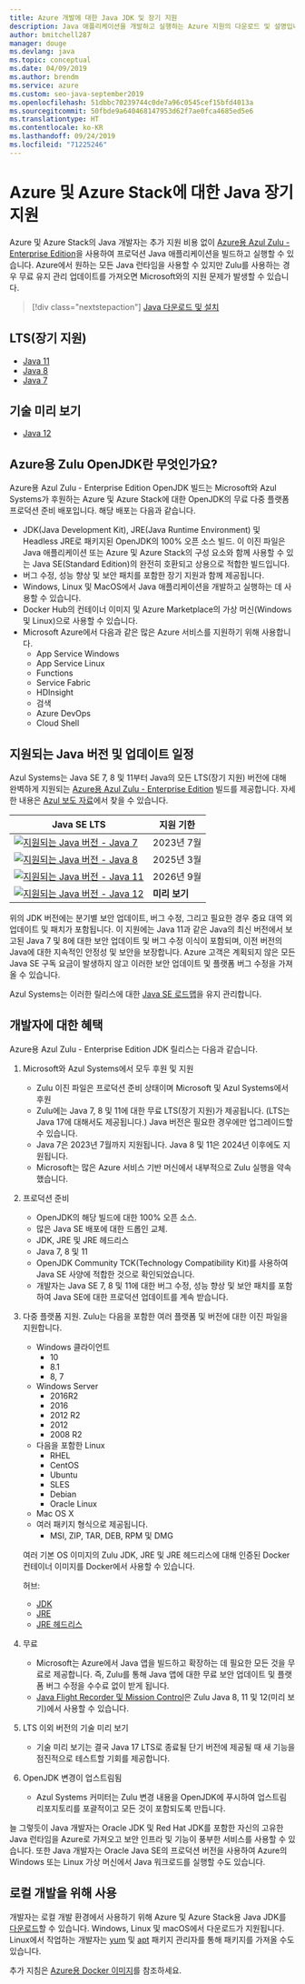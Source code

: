 ```yaml
---
title: Azure 개발에 대한 Java JDK 및 장기 지원
description: Java 애플리케이션을 개발하고 실행하는 Azure 지원의 다운로드 및 설명입니다.
author: bmitchell287
manager: douge
ms.devlang: java
ms.topic: conceptual
ms.date: 04/09/2019
ms.author: brendm
ms.service: azure
ms.custom: seo-java-september2019
ms.openlocfilehash: 51dbbc70239744c0de7a96c0545cef15bfd4013a
ms.sourcegitcommit: 50fbde9a640468147953d62f7ae0fca4685ed5e6
ms.translationtype: HT
ms.contentlocale: ko-KR
ms.lasthandoff: 09/24/2019
ms.locfileid: "71225246"
---
```

# <a name="java-long-term-support-for-azure-and-azure-stack"></a>Azure 및 Azure Stack에 대한 Java 장기 지원

Azure 및 Azure Stack의 Java 개발자는 추가 지원 비용 없이 [Azure용 Azul Zulu - Enterprise Edition](https://www.azul.com/downloads/azure-only/zulu/)을 사용하여 프로덕션 Java 애플리케이션을 빌드하고 실행할 수 있습니다. Azure에서 원하는 모든 Java 런타임을 사용할 수 있지만 Zulu를 사용하는 경우 무료 유지 관리 업데이트를 가져오면 Microsoft와의 지원 문제가 발생할 수 있습니다.

> [!div class="nextstepaction"]
> [Java 다운로드 및 설치](java-jdk-install.md)

## <a name="long-term-support-lts"></a>LTS(장기 지원)

* [Java 11](https://www.azul.com/downloads/azure-only/zulu/#java11)
* [Java 8](https://www.azul.com/downloads/azure-only/zulu/#java8)
* [Java 7](https://www.azul.com/downloads/azure-only/zulu/#java7)

## <a name="technical-preview"></a>기술 미리 보기

* [Java 12](https://www.azul.com/downloads/azure-only/zulu/#java12)

## <a name="what-is-the-zulu-openjdk-for-azure"></a>Azure용 Zulu OpenJDK란 무엇인가요?

Azure용 Azul Zulu - Enterprise Edition OpenJDK 빌드는 Microsoft와 Azul Systems가 후원하는 Azure 및 Azure Stack에 대한 OpenJDK의 무료 다중 플랫폼 프로덕션 준비 배포입니다. 해당 배포는 다음과 같습니다.

* JDK(Java Development Kit), JRE(Java Runtime Environment) 및 Headless JRE로 패키지된 OpenJDK의 100% 오픈 소스 빌드. 이 이진 파일은 Java 애플리케이션 또는 Azure 및 Azure Stack의 구성 요소와 함께 사용할 수 있는 Java SE(Standard Edition)의 완전히 호환되고 상용으로 적합한 빌드입니다.
* 버그 수정, 성능 향상 및 보안 패치를 포함한 장기 지원과 함께 제공됩니다.
* Windows, Linux 및 MacOS에서 Java 애플리케이션을 개발하고 실행하는 데 사용할 수 있습니다.
* Docker Hub의 컨테이너 이미지 및 Azure Marketplace의 가상 머신(Windows 및 Linux)으로 사용할 수 있습니다.
* Microsoft Azure에서 다음과 같은 많은 Azure 서비스를 지원하기 위해 사용합니다.
  * App Service Windows
  * App Service Linux
  * Functions
  * Service Fabric
  * HDInsight
  * 검색
  * Azure DevOps
  * Cloud Shell  

## <a name="supported-java-versions-and-update-schedule"></a>지원되는 Java 버전 및 업데이트 일정

Azul Systems는 Java SE 7, 8 및 11부터 Java의 모든 LTS(장기 지원) 버전에 대해 완벽하게 지원되는 [Azure용 Azul Zulu - Enterprise Edition](https://www.azul.com/downloads/azure-only/zulu/) 빌드를 제공합니다. 자세한 내용은 [Azul 보도 자료](https://www.azul.com/press_release/free-java-production-support-for-microsoft-azure-azure-stack)에서 찾을 수 있습니다.

|Java SE LTS  |지원 기한  |
|---------|----------|
|[![지원되는 Java 버전 - Java 7](../media/jdk/supported-java-versions-java-7.png)](https://www.azul.com/downloads/azure-only/zulu/#java7) |2023년 7월 |
|[![지원되는 Java 버전 - Java 8](../media/jdk/supported-java-versions-java-8.png)](https://www.azul.com/downloads/azure-only/zulu/#java8) |2025년 3월|
|[![지원되는 Java 버전 - Java 11](../media/jdk/supported-java-versions-java-11.png)](https://www.azul.com/downloads/azure-only/zulu/#java11) |2026년 9월|
|[![지원되는 Java 버전 - Java 12](../media/jdk/supported-java-versions-java-12.png)]() |**미리 보기**|

위의 JDK 버전에는 분기별 보안 업데이트, 버그 수정, 그리고 필요한 경우 중요 대역 외 업데이트 및 패치가 포함됩니다.  이 지원에는 Java 11과 같은 Java의 최신 버전에서 보고된 Java 7 및 8에 대한 보안 업데이트 및 버그 수정 이식이 포함되며, 이전 버전의 Java에 대한 지속적인 안정성 및 보안을 보장합니다.  Azure 고객은 계획되지 않은 모든 Java SE 구독 요금이 발생하지 않고 이러한 보안 업데이트 및 플랫폼 버그 수정을 가져올 수 있습니다.

Azul Systems는 이러한 릴리스에 대한 [Java SE 로드맵](https://www.azul.com/products/azul_support_roadmap/)을 유지 관리합니다.

## <a name="benefits-for-developers"></a>개발자에 대한 혜택

Azure용 Azul Zulu - Enterprise Edition JDK 릴리스는 다음과 같습니다.

1. Microsoft와 Azul Systems에서 모두 후원 및 지원

   * Zulu 이진 파일은 프로덕션 준비 상태이며 Microsoft 및 Azul Systems에서 후원
   * Zulu에는 Java 7, 8 및 11에 대한 무료 LTS(장기 지원)가 제공됩니다. (LTS는 Java 17에 대해서도 제공됩니다.) Java 버전은 필요한 경우에만 업그레이드할 수 있습니다.
   * Java 7은 2023년 7월까지 지원됩니다. Java 8 및 11은 2024년 이후에도 지원됩니다.
   * Microsoft는 많은 Azure 서비스 기반 머신에서 내부적으로 Zulu 실행을 약속했습니다.

2. 프로덕션 준비

   * OpenJDK의 해당 빌드에 대한 100% 오픈 소스.
   * 많은 Java SE 배포에 대한 드롭인 교체.
   * JDK, JRE 및 JRE 헤드리스
   * Java 7, 8 및 11
   * OpenJDK Community TCK(Technology Compatibility Kit)를 사용하여 Java SE 사양에 적합한 것으로 확인되었습니다.
   * 개발자는 Java SE 7, 8 및 11에 대한 버그 수정, 성능 향상 및 보안 패치를 포함하여 Java SE에 대한 프로덕션 업데이트를 계속 받습니다.

3. 다중 플랫폼 지원. Zulu는 다음을 포함한 여러 플랫폼 및 버전에 대한 이진 파일을 지원합니다.

   * Windows 클라이언트
     * 10
     * 8.1
     * 8, 7
   * Windows Server
     * 2016R2
     * 2016
     * 2012 R2
     * 2012
     * 2008 R2
   * 다음을 포함한 Linux
     * RHEL
     * CentOS
     * Ubuntu
     * SLES
     * Debian
     * Oracle Linux
   * Mac OS X
   * 여러 패키지 형식으로 제공됩니다.
     * MSI, ZIP, TAR, DEB, RPM 및 DMG

    여러 기본 OS 이미지의 Zulu JDK, JRE 및 JRE 헤드리스에 대해 인증된 Docker 컨테이너 이미지를 Docker에서 사용할 수 있습니다.

    허브:

    * [JDK](https://hub.docker.com/_/microsoft-java-jdk)
    * [JRE](https://hub.docker.com/_/microsoft-java-jre)
    * [JRE 헤드리스](https://hub.docker.com/_/microsoft-java-jre-headless)

4. 무료

   * Microsoft는 Azure에서 Java 앱을 빌드하고 확장하는 데 필요한 모든 것을 무료로 제공합니다. 즉, Zulu를 통해 Java 앱에 대한 무료 보안 업데이트 및 플랫폼 버그 수정을 수수료 없이 받게 됩니다.
   * [Java Flight Recorder 및 Mission Control](java-jdk-flight-recorder-and-mission-control.md)은 Zulu Java 8, 11 및 12(미리 보기)에서 사용할 수 있습니다.

5. LTS 이외 버전의 기술 미리 보기

   * 기술 미리 보기는 결국 Java 17 LTS로 종료될 단기 버전에 제공될 때 새 기능을 점진적으로 테스트할 기회를 제공합니다.

6. OpenJDK 변경이 업스트림됨

   * Azul Systems 커미터는 Zulu 변경 내용을 OpenJDK에 푸시하여 업스트림 리포지토리를 포괄적이고 모든 것이 포함되도록 만듭니다.

늘 그렇듯이 Java 개발자는 Oracle JDK 및 Red Hat JDK를 포함한 자신의 고유한 Java 런타임을 Azure로 가져오고 보안 인프라 및 기능이 풍부한 서비스를 사용할 수 있습니다. 또한 Java 개발자는 Oracle Java SE의 프로덕션 버전을 사용하여 Azure의 Windows 또는 Linux 가상 머신에서 Java 워크로드를 실행할 수도 있습니다.

## <a name="use-for-local-development"></a>로컬 개발을 위해 사용 

개발자는 로컬 개발 환경에서 사용하기 위해 Azure 및 Azure Stack용 Java JDK를 [다운로드](https://www.azul.com/downloads/azure-only/zulu/)할 수 있습니다. Windows, Linux 및 macOS에서 다운로드가 지원됩니다. Linux에서 작업하는 개발자는 [yum](https://www.azul.com/downloads/azure-only/zulu/#yum-repo) 및 [apt](https://www.azul.com/downloads/azure-only/zulu/#apt-repo) 패키지 관리자를 통해 패키지를 가져올 수도 있습니다.

추가 지침은 [Azure용 Docker 이미지](java-jdk-docker-images.md)를 참조하세요.
